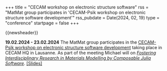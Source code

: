 +++
title       = "CECAM workshop on electronic structure software"
rss         = "MatMat group participates in 'CECAM-Psik workshop on electronic structure software development'"
rss_pubdate = Date(2024, 02, 19)
type        = "conference"
startpage   = false
+++

{{newsheader}}

**19.02.2024 - 23.02.2024** The MatMat group participates in the
[CECAM-Psik workshop on electronic structure software development](https://www.cecam.org/workshop-details/1194)
taking place in CECAM HQ in Lausanne.
As part of the meeting Michael will on
[*Fostering Interdisciplinary Research in Materials Modelling by Composable Julia Software*](https://michael-herbst.com/talks/2024.02.20_elstruct_code_workshop.pdf).
[[Slides]](https://michael-herbst.com/talks/2024.02.20_elstruct_code_workshop.pdf)
